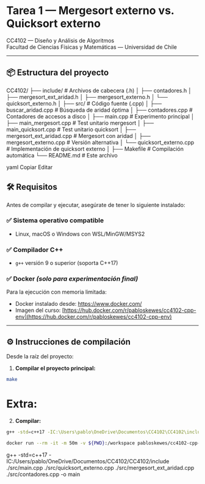 # Tarea 1 — Mergesort externo vs. Quicksort externo

CC4102 — Diseño y Análisis de Algoritmos  
Facultad de Ciencias Físicas y Matemáticas — Universidad de Chile

---

## 📦 Estructura del proyecto

CC4102/
├── include/ # Archivos de cabecera (.h)
│ ├── contadores.h
│ ├── mergesort_ext_aridad.h
│ ├── mergesort_externo.h
│ └── quicksort_externo.h
│
├── src/ # Código fuente (.cpp)
│ ├── buscar_aridad.cpp # Búsqueda de aridad óptima
│ ├── contadores.cpp # Contadores de accesos a disco
│ ├── main.cpp # Experimento principal
│ ├── main_mergesort.cpp # Test unitario mergesort
│ ├── main_quicksort.cpp # Test unitario quicksort
│ ├── mergesort_ext_aridad.cpp # Mergesort con aridad
│ ├── mergesort_externo.cpp # Versión alternativa
│ └── quicksort_externo.cpp # Implementación de quicksort externo
│
├── Makefile # Compilación automática
└── README.md # Este archivo

yaml
Copiar
Editar

## 🛠️ Requisitos

Antes de compilar y ejecutar, asegúrate de tener lo siguiente instalado:

### ✅ Sistema operativo compatible
- Linux, macOS o Windows con WSL/MinGW/MSYS2

### ✅ Compilador C++
- `g++` versión 9 o superior (soporta C++17)

### ✅ Docker *(solo para experimentación final)*
Para la ejecución con memoria limitada:
- Docker instalado desde: https://www.docker.com/
- Imagen del curso: [https://hub.docker.com/r/pabloskewes/cc4102-cpp-env](https://hub.docker.com/r/pabloskewes/cc4102-cpp-env)

---

## ⚙️ Instrucciones de compilación

Desde la raíz del proyecto:

1. **Compilar el proyecto principal:**

```bash
make
```

# Extra:

2. **Compilar:**

```bash
g++ -std=c++17 -IC:\Users\pablo\OneDrive\Documentos\CC4102\CC4102\include .\src\main.cpp .\src\quicksort_externo.cpp .\src\mergesort_ext_aridad.cpp .\src\contadores.cpp -o main

```

```bash
docker run --rm -it -m 50m -v ${PWD}:/workspace pabloskewes/cc4102-cpp-env bash

```

g++ -std=c++17 -IC:/Users/pablo/OneDrive/Documentos/CC4102/CC4102/include ./src/main.cpp ./src/quicksort_externo.cpp ./src/mergesort_ext_aridad.cpp ./src/contadores.cpp -o main